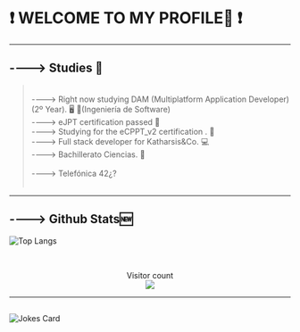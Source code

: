 # ❗ WELCOME TO MY PROFILE🖖 ❗
<hr>

## ----> Studies 📖
> <br />
> ----> Right now studying DAM (Multiplatform Application Developer) (2º Year). 🖥️ 💭(Ingeniería de Software)
> <br />
> ----> eJPT certification passed 💭
> <br />
> ----> Studying for the eCPPT_v2 certification . 🖤
> <br />
> ----> Full stack developer for Katharsis&Co. 💻
> <br />
> ----> Bachillerato Ciencias. 💯
> <br />
> <br />
> ----> Telefónica 42¿?
> <br />
> <br />
<hr>

## ----> Github Stats🆕

![Top Langs](https://github-readme-stats.vercel.app/api/top-langs/?username=BashMagno&langs_count=6)

<br />
<p align="center"> 
  Visitor count<br>
  <img src="https://profile-counter.glitch.me/BashMagno/count.svg" />
</p>

---
##
![Jokes Card](https://readme-jokes.vercel.app/api)

 
